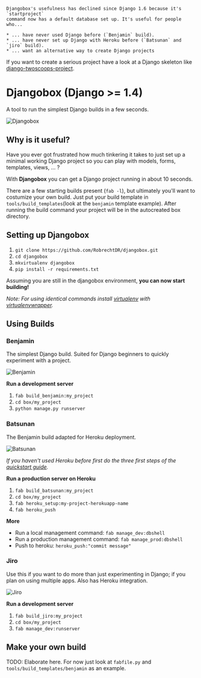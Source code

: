     Djangobox's usefulness has declined since Django 1.6 because it's `startproject` 
    command now has a default database set up. It's useful for people who...

    * ... have never used Django before (`Benjamin` build).
    * ... have never set up Django with Heroku before (`Batsunan` and `jiro` build).
    * ... want an alternative way to create Django projects 

   If you want to create a serious project have a look at a Django skeleton like [django-twoscoops-project](https://github.com/twoscoops/django-twoscoops-project).


Djangobox (Django >= 1.4)
======================
A tool to run the simplest Django builds in a few seconds.

![Djangobox](https://raw.github.com/RobrechtDR/djangobox/master/.misc/djangobox_logo.png)

Why is it useful?
----------------
Have you ever got frustrated how much tinkering it takes to just set up a minimal working Django project so you can play with models, forms, templates, views, ... ?

With **Djangobox** you can get a Django project running in about 10 seconds.

There are a few starting builds present (`fab -l`), but ultimately you'll want to costumize your own build. Just put your build template in `tools/build_templates`(look at the `benjamin` template example). After running the build command your project will be in the autocreated box directory. 

Setting up Djangobox
------------------------
1. `git clone https://github.com/RobrechtDR/djangobox.git`
2. `cd djangobox`
3. `mkvirtualenv djangobox`
4. `pip install -r requirements.txt`

Assuming you are still in the djangobox environment, **you can now start building!**

*Note: For using identical commands install [virtualenv](http://www.virtualenv.org/) with [virtualenvwrapper](http://virtualenvwrapper.readthedocs.org/).*

Using Builds
------------


### Benjamin

The simplest Django build. Suited for Django beginners to quickly experiment with a project.

![Benjamin](https://raw.github.com/RobrechtDR/djangobox/master/.misc/benjamin.png)

**Run a development server**  
1. `fab build_benjamin:my_project`  
2. `cd box/my_project`  
3. `python manage.py runserver`  

### Batsunan

The Benjamin build adapted for Heroku deployment.

![Batsunan](https://raw.github.com/RobrechtDR/djangobox/master/.misc/batsunan.png)

*If you haven't used Heroku before first do the three first steps of the [quickstart guide](https://devcenter.heroku.com/articles/quickstart).*

**Run a production server on Heroku**  
1. `fab build_batsunan:my_project`  
2. `cd box/my_project`   
3. `fab heroku_setup:my-project-herokuapp-name`  
4. `fab heroku_push`

**More**  
* Run a local management command: `fab manage_dev:dbshell`  
* Run a production management command: `fab manage_prod:dbshell`  
* Push to heroku: `heroku_push:"commit message"`  

### Jiro

Use this if you want to do more than just experimenting in Django; if you plan on using multiple apps.
Also has Heroku integration.

![Jiro](https://raw.github.com/RobrechtDR/djangobox/master/.misc/jiro.png)

**Run a development server**     
1. `fab build_jiro:my_project`  
2. `cd box/my_project`   
3. `fab manage_dev:runserver`  


Make your own build
-------------------
TODO: Elaborate here. For now just look at `fabfile.py` and `tools/build_templates/benjamin` as an example.

